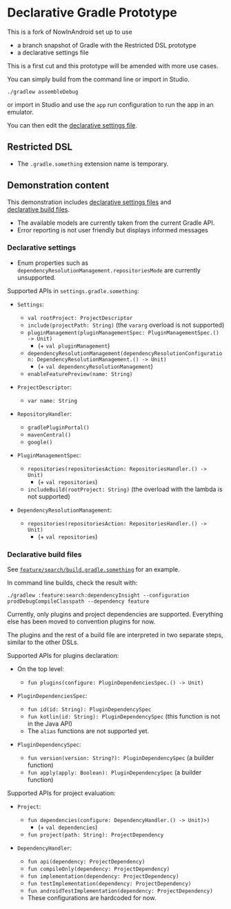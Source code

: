 # Declarative Gradle Prototype

This is a fork of NowInAndroid set up to use

* a branch snapshot of Gradle with the Restricted DSL prototype
* a declarative settings file

This is a first cut and this prototype will be amended with more use cases.

You can simply build from the command line or import in Studio.

```shell
./gradlew assembleDebug
```

or import in Studio and use the `app` run configuration to run the app in an emulator.

You can then edit the [declarative settings file](./settings.gradle.something).

## Restricted DSL

* The `.gradle.something` extension name is temporary.

## Demonstration content

This demonstration includes [declarative settings files](#declarative-settings) and  
[declarative build files](#declarative-build-files).

* The available models are currently taken from the current Gradle API.
* Error reporting is not user friendly but displays informed messages

### Declarative settings

* Enum properties such as `dependencyResolutionManagement.repositoriesMode` are currently unsupported.

Supported APIs in `settings.gradle.something`:

* `Settings`:
    * `val rootProject: ProjectDescriptor`
    * `include(projectPath: String)` (the `vararg` overload is not supported)
    * `pluginManagement(pluginManagementSpec: PluginManagementSpec.() -> Unit)`
        * (+ `val pluginManagement`)
    * `dependencyResolutionManagement(dependencyResolutionConfiguration: DependencyResolutionManagement.() -> Unit)`
        * (+ `val dependencyResolutionManagement`)
    * `enableFeaturePreview(name: String)`

* `ProjectDescriptor`:
    * `var name: String`

* `RepositoryHandler`:
    * `gradlePluginPortal()`
    * `mavenCentral()`
    * `google()`

* `PluginManagementSpec`:
    * `repositories(repositoriesAction: RepositoriesHandler.() -> Unit)`
        * (+ `val repositories`)
    * `includeBuild(rootProject: String)` (the overload with the lambda is not supported)

* `DependencyResolutionManagement`:
    * `repositories(repositoriesAction: RepositoriesHandler.() -> Unit)`
        * (+ `val repositories`)

### Declarative build files

See [`feature/search/build.gradle.something`](feature/search/build.gradle.something) for an example.

In command line builds, check the result with:

```shell
./gradlew :feature:search:dependencyInsight --configuration prodDebugCompileClasspath --dependency feature
```

Currently, only plugins and project dependencies are supported. Everything else has been
moved to convention plugins for now.

The plugins and the rest of a build file are interpreted in two separate steps, similar to 
the other DSLs.

Supported APIs for plugins declaration:

* On the top level:
    * `fun plugins(configure: PluginDependenciesSpec.() -> Unit)`

* `PluginDependenciesSpec`:
    * `fun id(id: String): PluginDependencySpec`
    * `fun kotlin(id: String): PluginDependencySpec` (this function is not in the Java API)
    * The `alias` functions are not supported yet.

* `PluginDependencySpec`:
    * `fun version(version: String?): PluginDependencySpec` (a builder function)
    * `fun apply(apply: Boolean): PluginDependencySpec` (a builder function)

Supported APIs for project evaluation:

* `Project`:
    * `fun dependencies(configure: DependencyHandler.() -> Unit)>)`
        * (+ `val dependencies`)
    * `fun project(path: String): ProjectDependency`

* `DependencyHandler`:
    * `fun api(dependency: ProjectDependency)`
    * `fun compileOnly(dependency: ProjectDependency)`
    * `fun implementation(dependency: ProjectDependency)`
    * `fun testImplementation(dependency: ProjectDependency)`
    * `fun androidTestImplementation(dependency: ProjectDependency)`
    * These configurations are hardcoded for now.